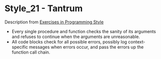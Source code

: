 # Style_21 - Tantrum
Description from [Exercises in Programming Style](http://www.amazon.com/Exercises-Programming-Style-Cristina-Videira/dp/1482227371/)
* Every single procedure and function checks the sanity of its arguments and refuses to continue when the arguments are unreasonable.
* All code blocks check for all possible errors, possibly log context-specific messages when errors occur, and pass the errors up the function call chain.
